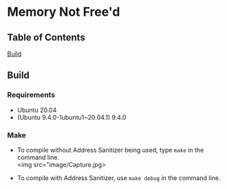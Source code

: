 # Memory Not Free'd

## Table of Contents
  [Build](#build)
  
## Build

### Requirements
- Ubuntu 20.04
- (Ubuntu 9.4.0-1ubuntu1~20.04.1) 9.4.0

### Make
- To compile without Address Sanitizer being used, type ```make``` in the command line.<br>
<img src="image/Capture.jpg>

- To compile with Address Sanitizer, use ```make debug``` in the command line.<br>
